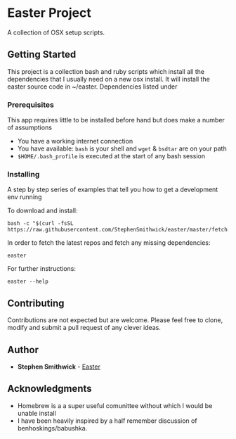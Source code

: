 # Easter Project

A collection of OSX setup scripts.

## Getting Started

This project is a collection bash and ruby scripts which install all the dependencies that I usually need on a new osx install. It will install the easter source code in ~/easter.  Dependencies listed under 

### Prerequisites

This app requires little to be installed before hand but does make a number of assumptions
- You have a working internet connection
- You have available: `bash` is your shell and `wget` & `bsdtar` are on your path
- `$HOME/.bash_profile` is executed at the start of any bash session

### Installing

A step by step series of examples that tell you how to get a development env running

To download and install:

```
bash -c "$(curl -fsSL https://raw.githubusercontent.com/StephenSmithwick/easter/master/fetch.bash)"
```

In order to fetch the latest repos and fetch any missing dependencies:

```
easter
```

For further instructions:

```
easter --help
```

## Contributing

Contributions are not expected but are welcome.  Please feel free to clone, modify and submit a pull request of any clever ideas.

## Author

* **Stephen Smithwick** - [Easter](https://github.com/StephenSmithwick/easter)


## Acknowledgments

* Homebrew is a a super useful comunittee without which I would be unable install
* I have been heavily inspired by a half remember discussion of benhoskings/babushka.
